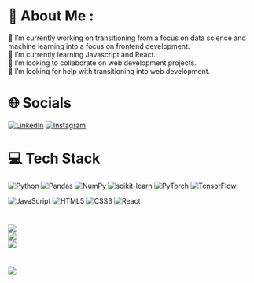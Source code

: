 # 💫 About Me : 
🔭 I’m currently working on transitioning from a focus on data science and machine learning into a focus on frontend development.
<br/>
🌱 I’m currently learning Javascript and React.
<br/>
👯 I’m looking to collaborate on web development projects.
<br/>
🤔 I’m looking for help with transitioning into web development.

# 🌐 Socials
[![LinkedIn](https://img.shields.io/badge/LinkedIn-%230077B5.svg?logo=linkedin&logoColor=white)](https://linkedin.com/in/lennyremache/) 
[![Instagram](https://img.shields.io/badge/Instagram-%23E4405F.svg?logo=Instagram&logoColor=white)](https://instagram.com/lenny1x/) 

# 💻 Tech Stack
![Python](https://img.shields.io/badge/python-3670A0?style=for-the-badge&logo=python&logoColor=ffdd54)
![Pandas](https://img.shields.io/badge/pandas-%23150458.svg?style=for-the-badge&logo=pandas&logoColor=white) 
![NumPy](https://img.shields.io/badge/numpy-%23013243.svg?style=for-the-badge&logo=numpy&logoColor=white) 
![scikit-learn](https://img.shields.io/badge/scikit--learn-%23F7931E.svg?style=for-the-badge&logo=scikit-learn&logoColor=white) 
![PyTorch](https://img.shields.io/badge/PyTorch-%23EE4C2C.svg?style=for-the-badge&logo=PyTorch&logoColor=white) 
![TensorFlow](https://img.shields.io/badge/TensorFlow-%23FF6F00.svg?style=for-the-badge&logo=TensorFlow&logoColor=white)

![JavaScript](https://img.shields.io/badge/javascript-%23323330.svg?style=for-the-badge&logo=javascript&logoColor=%23F7DF1E) 
![HTML5](https://img.shields.io/badge/html5-%23E34F26.svg?style=for-the-badge&logo=html5&logoColor=white) 
![CSS3](https://img.shields.io/badge/css3-%231572B6.svg?style=for-the-badge&logo=css3&logoColor=white) 
![React](https://img.shields.io/badge/react-%2320232a.svg?style=for-the-badge&logo=react&logoColor=%2361DAFB) 

#
![](https://github-readme-stats.vercel.app/api?username=LennyRemache&theme=dark&hide_border=true&include_all_commits=false&count_private=false)<br/>
![](https://github-readme-streak-stats.herokuapp.com/?user=LennyRemache&theme=dark&hide_border=true)<br/>
![](https://github-readme-stats.vercel.app/api/top-langs/?username=LennyRemache&theme=dark&hide_border=true&include_all_commits=false&count_private=false&layout=compact)

#
[![](https://visitcount.itsvg.in/api?id=LennyRemache&icon=0&color=1)](https://visitcount.itsvg.in)
